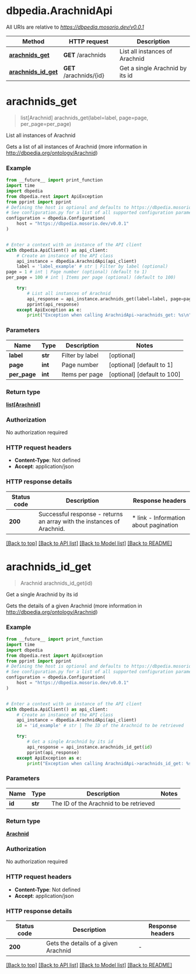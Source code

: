 # dbpedia.ArachnidApi

All URIs are relative to *https://dbpedia.mosorio.dev/v0.0.1*

Method | HTTP request | Description
------------- | ------------- | -------------
[**arachnids_get**](ArachnidApi.md#arachnids_get) | **GET** /arachnids | List all instances of Arachnid
[**arachnids_id_get**](ArachnidApi.md#arachnids_id_get) | **GET** /arachnids/{id} | Get a single Arachnid by its id


# **arachnids_get**
> list[Arachnid] arachnids_get(label=label, page=page, per_page=per_page)

List all instances of Arachnid

Gets a list of all instances of Arachnid (more information in http://dbpedia.org/ontology/Arachnid)

### Example

```python
from __future__ import print_function
import time
import dbpedia
from dbpedia.rest import ApiException
from pprint import pprint
# Defining the host is optional and defaults to https://dbpedia.mosorio.dev/v0.0.1
# See configuration.py for a list of all supported configuration parameters.
configuration = dbpedia.Configuration(
    host = "https://dbpedia.mosorio.dev/v0.0.1"
)


# Enter a context with an instance of the API client
with dbpedia.ApiClient() as api_client:
    # Create an instance of the API class
    api_instance = dbpedia.ArachnidApi(api_client)
    label = 'label_example' # str | Filter by label (optional)
page = 1 # int | Page number (optional) (default to 1)
per_page = 100 # int | Items per page (optional) (default to 100)

    try:
        # List all instances of Arachnid
        api_response = api_instance.arachnids_get(label=label, page=page, per_page=per_page)
        pprint(api_response)
    except ApiException as e:
        print("Exception when calling ArachnidApi->arachnids_get: %s\n" % e)
```

### Parameters

Name | Type | Description  | Notes
------------- | ------------- | ------------- | -------------
 **label** | **str**| Filter by label | [optional] 
 **page** | **int**| Page number | [optional] [default to 1]
 **per_page** | **int**| Items per page | [optional] [default to 100]

### Return type

[**list[Arachnid]**](Arachnid.md)

### Authorization

No authorization required

### HTTP request headers

 - **Content-Type**: Not defined
 - **Accept**: application/json

### HTTP response details
| Status code | Description | Response headers |
|-------------|-------------|------------------|
**200** | Successful response - returns an array with the instances of Arachnid. |  * link - Information about pagination <br>  |

[[Back to top]](#) [[Back to API list]](../README.md#documentation-for-api-endpoints) [[Back to Model list]](../README.md#documentation-for-models) [[Back to README]](../README.md)

# **arachnids_id_get**
> Arachnid arachnids_id_get(id)

Get a single Arachnid by its id

Gets the details of a given Arachnid (more information in http://dbpedia.org/ontology/Arachnid)

### Example

```python
from __future__ import print_function
import time
import dbpedia
from dbpedia.rest import ApiException
from pprint import pprint
# Defining the host is optional and defaults to https://dbpedia.mosorio.dev/v0.0.1
# See configuration.py for a list of all supported configuration parameters.
configuration = dbpedia.Configuration(
    host = "https://dbpedia.mosorio.dev/v0.0.1"
)


# Enter a context with an instance of the API client
with dbpedia.ApiClient() as api_client:
    # Create an instance of the API class
    api_instance = dbpedia.ArachnidApi(api_client)
    id = 'id_example' # str | The ID of the Arachnid to be retrieved

    try:
        # Get a single Arachnid by its id
        api_response = api_instance.arachnids_id_get(id)
        pprint(api_response)
    except ApiException as e:
        print("Exception when calling ArachnidApi->arachnids_id_get: %s\n" % e)
```

### Parameters

Name | Type | Description  | Notes
------------- | ------------- | ------------- | -------------
 **id** | **str**| The ID of the Arachnid to be retrieved | 

### Return type

[**Arachnid**](Arachnid.md)

### Authorization

No authorization required

### HTTP request headers

 - **Content-Type**: Not defined
 - **Accept**: application/json

### HTTP response details
| Status code | Description | Response headers |
|-------------|-------------|------------------|
**200** | Gets the details of a given Arachnid |  -  |

[[Back to top]](#) [[Back to API list]](../README.md#documentation-for-api-endpoints) [[Back to Model list]](../README.md#documentation-for-models) [[Back to README]](../README.md)

